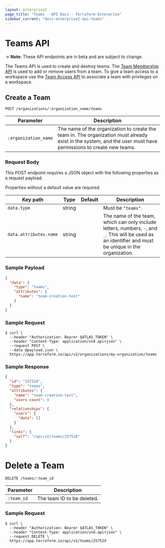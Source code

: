 ```yaml
---
layout: enterprise2
page_title: "Teams - API Docs - Terraform Enterprise"
sidebar_current: "docs-enterprise2-api-teams"
---
```


# Teams API

-> **Note**: These API endpoints are in beta and are subject to change.

The Teams API is used to create and destroy teams. The [Team Membership API](./team-members.html) is used to add or remove users from a team. To give a team access to a workspace use the [Team Access API](./team-access.html) to associate a team with privileges on a workspace.

## Create a Team

`POST /organizations/:organization_name/teams`

Parameter            | Description
---------------------|------------
`:organization_name` | The name of the organization to create the team in. The organization must already exist in the system, and the user must have permissions to create new teams.

### Request Body

This POST endpoint requires a JSON object with the following properties as a request payload.

Properties without a default value are required.

Key path               | Type   | Default | Description
-----------------------|--------|---------|------------
`data.type`            | string |         | Must be `"teams"`.
`data.attributes.name` | string |         | The name of the team, which can only include letters, numbers, `-`, and `_`. This will be used as an identifier and must be unique in the organization.

### Sample Payload

```json
{
  "data": {
    "type": "teams",
    "attributes": {
      "name": "team-creation-test"
    }
  }
}
```

### Sample Request

```shell
$ curl \
  --header "Authorization: Bearer $ATLAS_TOKEN" \
  --header "Content-Type: application/vnd.api+json" \
  --request POST \
  --data @payload.json \
  https://app.terraform.io/api/v2/organizations/my-organization/teams
```


### Sample Response

```json
{
  "id": "257528",
  "type": "teams",
  "attributes": {
    "name": "team-creation-test",
    "users-count": 0
  },
  "relationships": {
    "users": {
      "data": []
    }
  },
  "links": {
    "self": "/api/v2/teams/257528"
  }
}
```


# Delete a Team

`DELETE /teams/:team_id`

Parameter   | Description
------------|------------
`:team_id`  | The team ID to be deleted.


### Sample Request

```shell
$ curl \
  --header "Authorization: Bearer $ATLAS_TOKEN" \
  --header "Content-Type: application/vnd.api+json" \
  --request DELETE \
  https://app.terraform.io/api/v2/teams/257529
```
